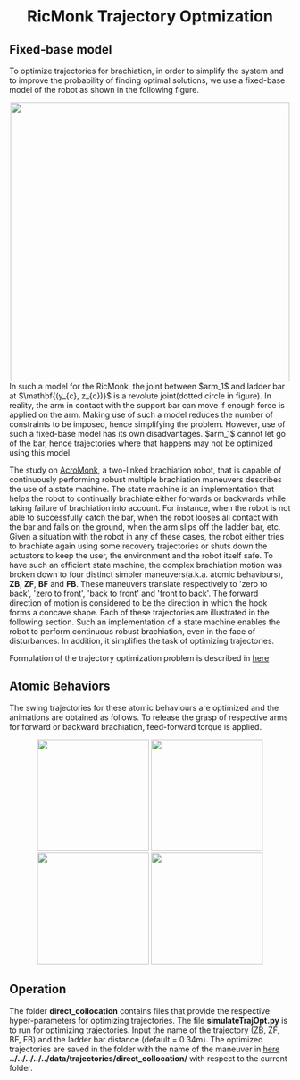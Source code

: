 <div align="center">

# RicMonk Trajectory Optmization
</div>

## Fixed-base model
To optimize trajectories for brachiation, in order to simplify the system and to improve the probability of finding optimal solutions, we use a fixed-base model of the robot as shown in the following figure.
<div align="center">
<img width="500" src="../../../../../../../data/model/ricMonkFullSchematic.png" />
</div>
In such a model for the RicMonk, the joint between $arm_1$ and ladder bar at $\mathbf{(y_{c}, z_{c})}$ is a revolute joint(dotted circle in figure). In reality, the arm in contact with the support bar can move if enough force is applied on the arm. Making use of such a model reduces the number of constraints to be imposed, hence simplifying the problem. However, use of such a fixed-base model has its own disadvantages. $arm_1$ cannot let go of the bar, hence trajectories where that happens may not be optimized using this model.

The study on [AcroMonk](https://arxiv.org/abs/2305.08373), a two-linked brachiation robot, that is capable of continuously performing robust multiple brachiation maneuvers describes the use of a state machine. The state machine is an implementation that helps the robot to continually brachiate either forwards or backwards while taking failure of brachiation into account. For instance, when the robot is not able to successfully catch the bar, when the robot looses all contact with the bar and falls on the ground, when the arm slips off the ladder bar, etc. Given a situation with the robot in any of these cases, the robot either tries to brachiate again using some recovery trajectories or shuts down the actuators to keep the user, the environment and the robot itself safe. To have such an efficient state machine, the complex brachiation motion was broken down to four distinct simpler maneuvers(a.k.a. atomic behaviours), **ZB**, **ZF**, **BF** and **FB**. These maneuvers translate respectively to 'zero to back', 'zero to front', 'back to front' and 'front to back'. The forward direction of motion is  considered to be the direction in which the hook forms a concave shape. Each of these trajectories are illustrated in the following section. Such an implementation of a state machine enables the robot to perform continuous robust brachiation, even in the face of disturbances. In addition, it simplifies the task of optimizing trajectories. 

Formulation of the trajectory optimization problem is described in [here](formulation.md)


## Atomic Behaviors
The swing trajectories for these atomic behaviours are optimized and the animations are obtained as follows. To release the grasp of respective arms for forward or backward brachiation, feed-forward torque is applied.

<!-- <div align="center">
<img width="500" src="../../../../../../../data/model/stateMachine.png" />
</div> -->

<div align="center">
<img width="200" src="../../../../../../../hardware/imagesAndGifs/ZB_ini_gif.gif" >
<img width="200" src="../../../../../../../hardware/imagesAndGifs/ZF_ini_gif.gif" >
<img width="200" src="../../../../../../../hardware/imagesAndGifs/BF_ini_gif.gif" >
<img width="200" src="../../../../../../../hardware/imagesAndGifs/FB_ini_gif.gif" >
</div>

## Operation
The folder **direct_collocation** contains files that provide the respective hyper-parameters for optimizing trajectories. The file **simulateTrajOpt.py** is to run for optimizing trajectories. Input the name of the trajectory (ZB, ZF, BF, FB) and the ladder bar distance (default = 0.34m). The optimized trajectories are saved in the folder with the name of the maneuver in [here](/../../../../../data/trajectories/direct_collocation/) **../../../../../data/trajectories/direct_collocation/** with respect to the current folder. 